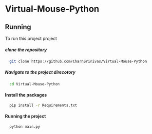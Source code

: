 
# Virtual-Mouse-Python

## Running
To run this project project
##### clone the repository
```bash
  git clone https://github.com/CharnSrinivas/Virtual-Mouse-Python
```
##### Navigate to the project direcotory
```bash
  cd Virtual-Mouse-Python
```
#### Install the packages
```bash
  pip install -r Requirements.txt
```
#### Running the project
```bash
  python main.py
```